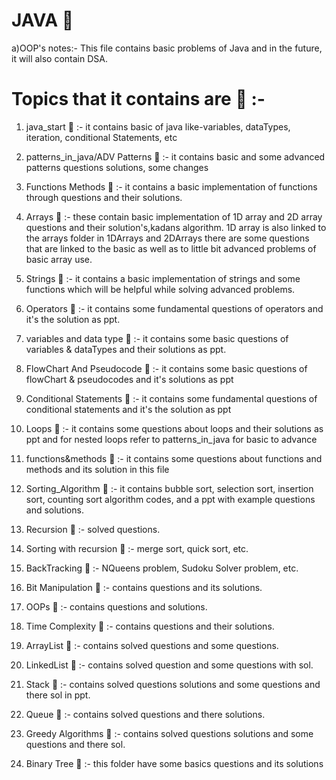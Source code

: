 # JAVA 🚱 

a)OOP's notes:- 
This file contains basic problems of Java and in the future, it will also contain DSA.

# Topics that it contains are  📧  :-

1) java_start 🦖 :- it contains basic of java like-variables, dataTypes, iteration, conditional Statements, etc

2) patterns_in_java/ADV Patterns 🦖 :- it contains basic and some advanced patterns questions solutions, some changes

3) Functions Methods 🦖 :- it contains a basic implementation of functions through questions and their solutions.

4) Arrays 🦖 :- these contain basic implementation of 1D array and 2D array questions and their solution's,kadans algorithm. 1D array is also linked to the arrays folder in 1DArrays and 2DArrays there are some questions that are linked to the basic as well as to little bit advanced problems of basic array use.

5) Strings 🦖  :- it contains a basic implementation of strings and some functions which will be helpful while solving advanced problems.

6) Operators 🦖 :-  it contains some fundamental questions of operators and it's the solution as ppt.

7) variables and data type 🦖 :- it contains some basic questions of variables & dataTypes and their solutions as ppt.

8) FlowChart And Pseudocode  🦖 :- it contains some basic questions of flowChart & pseudocodes and it's solutions as ppt

9) Conditional Statements 🦖 :- it contains some fundamental questions of conditional statements and it's the solution as ppt

10) Loops 🦖 :-  it contains some questions about loops and their solutions as ppt   and for nested loops refer to patterns_in_java for basic to advance

11) functions&methods 🦖 :-  it contains some questions about functions and methods and its solution in this file

12) Sorting_Algorithm 🦖 :- it contains bubble sort, selection sort, insertion sort, counting sort algorithm codes, and a ppt with example questions and solutions.

13) Recursion 🦖 :- solved questions.

14) Sorting with recursion 🦖 :- merge sort, quick sort, etc.

15) BackTracking 🦖 :-  NQueens problem, Sudoku Solver problem, etc.

16) Bit Manipulation 🦖 :- contains questions and its solutions.

17) OOPs 🦖 :- contains questions and solutions.

18) Time Complexity 🦖 :- contains questions and their solutions.

19) ArrayList 🦖 :- contains solved questions and some questions.

20) LinkedList 🦖 :- contains solved question and some questions with sol.

21) Stack 🦖 :- contains solved questions solutions and some questions and there sol in ppt.

22) Queue 🦖 :- contains solved questions and there solutions.

23) Greedy Algorithms 🦖 :- contains solved questions solutions and some questions and there sol.

24) Binary Tree 🦖 :- this folder have some basics questions and its solutions

